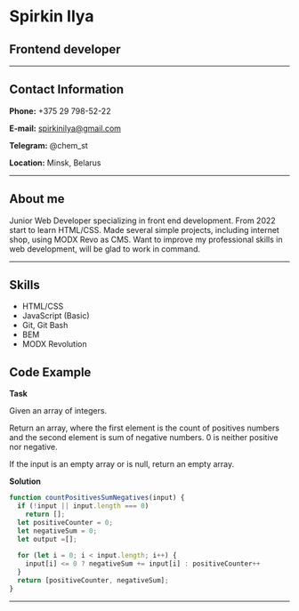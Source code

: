 # Spirkin Ilya
## Frontend developer
___

## Contact Information

__Phone:__ +375 29 798-52-22

__E-mail:__ spirkinilya@gmail.com

__Telegram:__ @chem_st

__Location:__ Minsk, Belarus

___

## About me

Junior Web Developer specializing in front end development. From 2022 start to learn HTML/CSS. Made several simple projects, including internet shop, using MODX Revo as CMS. Want to improve my professional skills in web development, will be glad to work in command.

___

## Skills

- HTML/CSS
- JavaScript (Basic)
- Git, Git Bash
- BEM
- MODX Revolution

## Code Example

__Task__

Given an array of integers.

Return an array, where the first element is the count of positives numbers and the second element is sum of negative numbers. 0 is neither positive nor negative.

If the input is an empty array or is null, return an empty array.

__Solution__
```javascript
function countPositivesSumNegatives(input) {
  if (!input || input.length === 0)
    return [];
  let positiveCounter = 0;
  let negativeSum = 0;
  let output =[];
  
  for (let i = 0; i < input.length; i++) {
    input[i] <= 0 ? negativeSum += input[i] : positiveCounter++
  }
  return [positiveCounter, negativeSum];
}
```
___